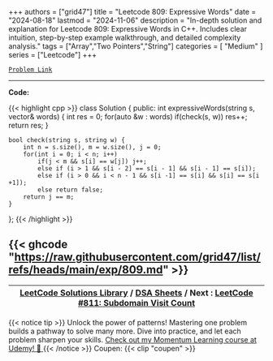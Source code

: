 
+++
authors = ["grid47"]
title = "Leetcode 809: Expressive Words"
date = "2024-08-18"
lastmod = "2024-11-06"
description = "In-depth solution and explanation for Leetcode 809: Expressive Words in C++. Includes clear intuition, step-by-step example walkthrough, and detailed complexity analysis."
tags = ["Array","Two Pointers","String"]
categories = [
    "Medium"
]
series = ["Leetcode"]
+++



[`Problem Link`](https://leetcode.com/problems/expressive-words/description/)

---
**Code:**

{{< highlight cpp >}}
class Solution {
public:
    int expressiveWords(string s, vector<string>& words) {
        int res = 0;
        for(auto &w : words)
            if(check(s, w))
                res++;
        return res;
    }

    bool check(string s, string w) {
        int n = s.size(), m = w.size(), j = 0;
        for(int i = 0; i < n; i++)
            if(j < m && s[i] == w[j]) j++;
            else if (i > 1 && s[i - 2] == s[i - 1] && s[i - 1] == s[i]);
            else if (i > 0 && i < n - 1 && s[i -1] == s[i] && s[i] == s[i +1]);
            else return false;
        return j == m;
    }

};
{{< /highlight >}}

{{< ghcode "https://raw.githubusercontent.com/grid47/list/refs/heads/main/exp/809.md" >}}
---

| [LeetCode Solutions Library](https://grid47.xyz/leetcode/) / [DSA Sheets](https://grid47.xyz/sheets/) / Next : [LeetCode #811: Subdomain Visit Count](https://grid47.xyz/posts/leetcode-811-subdomain-visit-count-solution/) |
| --- |
{{< notice tip >}}
Unlock the power of patterns! Mastering one problem builds a pathway to solve many more. Dive into practice, and let each problem sharpen your skills. [Check out my Momentum Learning course at Udemy! 🚀 ](https://www.udemy.com/course/algorithms-and-data-structures-in-cpp/)
{{< /notice >}}
Coupen: {{< clip "coupen" >}}
